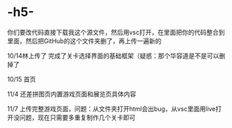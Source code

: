 # -h5-

你们要改代码直接下载我这个源文件，然后用vsc打开，在里面把你的代码整合到里面，然后把GitHub的这个文件夹删了，再上传一遍新的

10/14林上传了
完成了关卡选择界面的基础框架（疑惑：那个华容道是不是可以删掉了

10/15  首页

11/4 还差拼图页内置游戏页面和展览页具体内容

11/7 上传完整游戏页面，问题：从文件夹打开html会出bug，从vsc里面用live打开没问题，现在只需要多重复制作几个关卡即可
